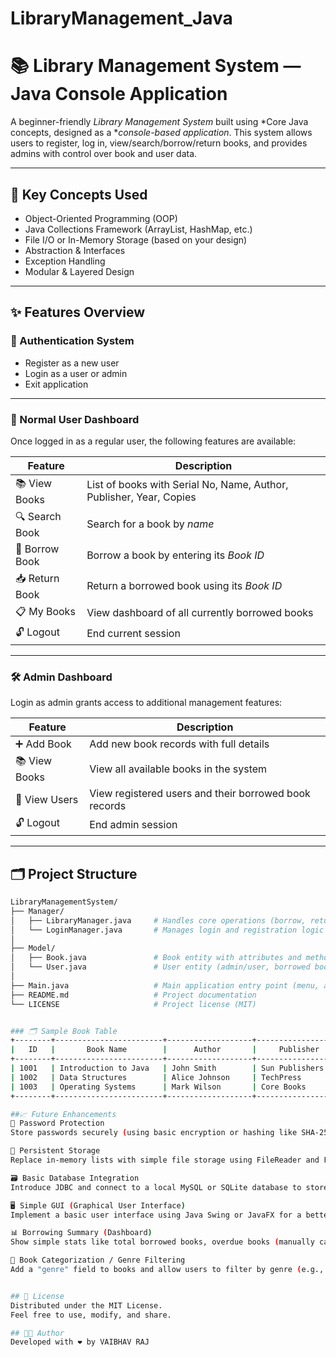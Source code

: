 # LibraryManagement_Java
# 📚 Library Management System — Java Console Application

A beginner-friendly *Library Management System* built using *Core Java concepts, designed as a **console-based application*. This system allows users to register, log in, view/search/borrow/return books, and provides admins with control over book and user data.

---

## 🧠 Key Concepts Used

- Object-Oriented Programming (OOP)
- Java Collections Framework (ArrayList, HashMap, etc.)
- File I/O or In-Memory Storage (based on your design)
- Abstraction & Interfaces
- Exception Handling
- Modular & Layered Design

---

## ✨ Features Overview

### 🔐 Authentication System

- Register as a new user
- Login as a user or admin
- Exit application

---

### 👤 Normal User Dashboard

Once logged in as a regular user, the following features are available:

| Feature         | Description                                                                 |
|-----------------|-----------------------------------------------------------------------------|
| 📚 View Books     | List of books with Serial No, Name, Author, Publisher, Year, Copies      |
| 🔍 Search Book    | Search for a book by *name*                                              |
| 📖 Borrow Book    | Borrow a book by entering its *Book ID*                                  |
| 📥 Return Book    | Return a borrowed book using its *Book ID*                               |
| 📋 My Books       | View dashboard of all currently borrowed books                           |
| 🔓 Logout         | End current session                                                      |

---

### 🛠 Admin Dashboard

Login as admin grants access to additional management features:

| Feature           | Description                                                                  |
|-------------------|------------------------------------------------------------------------------|
| ➕ Add Book       | Add new book records with full details                                     |
| 📚 View Books     | View all available books in the system                                     |
| 👥 View Users     | View registered users and their borrowed book records                      |
| 🔓 Logout         | End admin session                                                          |

---

## 🗂 Project Structure

```bash
LibraryManagementSystem/
├── Manager/
│   ├── LibraryManager.java     # Handles core operations (borrow, return, search, etc.)
│   └── LoginManager.java       # Manages login and registration logic
│
├── Model/
│   ├── Book.java               # Book entity with attributes and methods
│   └── User.java               # User entity (admin/user, borrowed books, etc.)
│
├── Main.java                   # Main application entry point (menu, app flow)
├── README.md                   # Project documentation
└── LICENSE                     # Project license (MIT)


### 🗂 Sample Book Table
+--------+------------------------+-------------------+------------------+------+------------------+
|   ID   |       Book Name        |      Author       |     Publisher    | Year | Copies/Total     |
+--------+------------------------+-------------------+------------------+------+------------------+
| 1001   | Introduction to Java   | John Smith        | Sun Publishers   | 2020 | 3 / 5            |
| 1002   | Data Structures        | Alice Johnson     | TechPress        | 2018 | 1 / 2            |
| 1003   | Operating Systems      | Mark Wilson       | Core Books       | 2019 | 0 / 4 (Out of Stock)|
+--------+------------------------+-------------------+------------------+------+------------------+

##📈 Future Enhancements
🔐 Password Protection
Store passwords securely (using basic encryption or hashing like SHA-256).

💾 Persistent Storage
Replace in-memory lists with simple file storage using FileReader and FileWriter or BufferedReader/Writer.

🗃 Basic Database Integration
Introduce JDBC and connect to a local MySQL or SQLite database to store books and user records permanently.

🖥 Simple GUI (Graphical User Interface)
Implement a basic user interface using Java Swing or JavaFX for a better user experience.

📊 Borrowing Summary (Dashboard)
Show simple stats like total borrowed books, overdue books (manually calculated), etc.

📎 Book Categorization / Genre Filtering
Add a "genre" field to books and allow users to filter by genre (e.g., Science, Literature, Tech).


## 📄 License
Distributed under the MIT License.
Feel free to use, modify, and share.

## 👨‍💻 Author
Developed with ❤ by VAIBHAV RAJ
